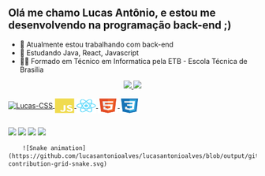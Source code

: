 ## Olá me chamo Lucas Antônio, e estou me desenvolvendo na programação back-end ;)

- 🔭 Atualmente estou trabalhando com back-end
- 🌱 Estudando Java, React, Javascript
- 👨‍🎓 Formado em Técnico em Informatica pela ETB - Escola Técnica de Brasilia

<div align="center"> 
    <a href="https://github.com/lucasantonioalves">
    <img height="180em" src="https://github-readme-stats.vercel.app/api?username=lucasantonioalves&show_icons=true&theme=dark&include_all_commits=true&count_private=true"/>
    <img height="180em" src="https://github-readme-stats.vercel.app/api/top-langs/?username=lucasantonioalves&layout=compact&langs_count=7&theme=dark"/>    
</div>
  
 
<div style="display: inline_block"><br>  
    <img align="center" alt="Lucas-CSS" height="30" width="40" src="https://cdn.jsdelivr.net/gh/devicons/devicon/icons/java/java-original.svg" />
    <img align="center" alt="Lucas-Js" height="30" width="40" src="https://raw.githubusercontent.com/devicons/devicon/master/icons/javascript/javascript-plain.svg">
    <img align="center" alt="Lucas-React" height="30" width="40" src="https://raw.githubusercontent.com/devicons/devicon/master/icons/react/react-original.svg">
    <img align="center" alt="Lucas-HTML" height="30" width="40" src="https://raw.githubusercontent.com/devicons/devicon/master/icons/html5/html5-original.svg">
    <img align="center" alt="Lucas-CSS" height="30" width="40" src="https://raw.githubusercontent.com/devicons/devicon/master/icons/css3/css3-original.svg">  
</div>
  
  
  ## 
  
  
<div>
      <a href="https://instagram.com/lucasfool" target="_blank"><img src="https://img.shields.io/badge/-Instagram-%23E4405F?style=for-the-badge&logo=instagram&logoColor=white" target="_blank"></a>
     <a href="https://discord.gg/wagxzStdcR" target="_blank"><img src="https://img.shields.io/badge/Discord-7289DA?style=for-the-badge&logo=discord&logoColor=white" target="_blank"></a> 
      <a href = "mailto:zlucaspac@gmail.com"><img src="https://img.shields.io/badge/-Gmail-%23333?style=for-the-badge&logo=gmail&logoColor=red" target="_blank"></a>
      <a href="https://www.linkedin.com/in/lucas-antonio-588170216/" target="_blank"><img src="https://img.shields.io/badge/-LinkedIn-%230077B5?style=for-the-badge&logo=linkedin&logoColor=white" target="_blank"></a> 
  
         
</div>  
  
        ![Snake animation](https://github.com/lucasantonioalves/lucasantonioalves/blob/output/github-contribution-grid-snake.svg)
  
